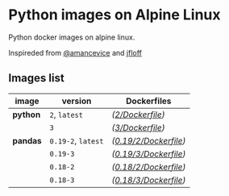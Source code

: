 # Python images on Alpine Linux

Python docker images on alpine linux.

Inspireded from [@amancevice](https://github.com/amancevice/pandas) and [jfloff](https://github.com/jfloff/alpine-python)

## Images list


|image     | version | Dockerfiles |
-----------|---------|------------------
|**python**| `2`, `latest` | *([2/Dockerfile](https://github.com/phirov/docker-python/tree/master/python/2/Dockerfile))* |
|          | `3`     | *([3/Dockerfile](https://github.com/phirov/docker-python/tree/master/python/3/Dockerfile))* |
|**pandas**| `0.19-2`, `latest` | *([0.19/2/Dockerfile](https://github.com/phirov/docker-python/tree/master/pandas/0.19/2/Dockerfile))* |
|          | `0.19-3`| *([0.19/3/Dockerfile](https://github.com/phirov/docker-python/tree/master/pandas/0.19/3/Dockerfile))* |
|          | `0.18-2`| *([0.18/2/Dockerfile](https://github.com/phirov/docker-python/tree/master/pandas/0.18/2/Dockerfile))* |
|          | `0.18-3`| *([0.18/3/Dockerfile](https://github.com/phirov/docker-python/tree/master/pandas/0.18/3/Dockerfile))* |
